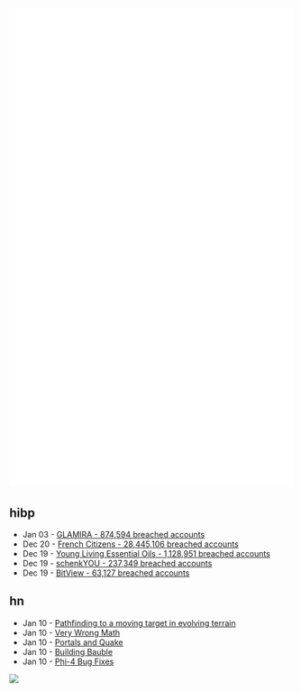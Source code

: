 ![Metrics](https://raw.githubusercontent.com/phixion/phixion/master/metrics.svg)

## hibp

<!--
for https://github.com/phixion/phixion/blob/main/.github/workflows/feeds.yml
-->
<!--START_SECTION:haveibeenpwnd-->
- Jan 03 - [GLAMIRA - 874,594 breached accounts](https://haveibeenpwned.com/PwnedWebsites#GLAMIRA)
- Dec 20 - [French Citizens - 28,445,106 breached accounts](https://haveibeenpwned.com/PwnedWebsites#FrenchCitizens)
- Dec 19 - [Young Living Essential Oils - 1,128,951 breached accounts](https://haveibeenpwned.com/PwnedWebsites#YoungLivingEssentialOils)
- Dec 19 - [schenkYOU - 237,349 breached accounts](https://haveibeenpwned.com/PwnedWebsites#schenkYOU)
- Dec 19 - [BitView - 63,127 breached accounts](https://haveibeenpwned.com/PwnedWebsites#BitView)
<!--END_SECTION:haveibeenpwnd-->

## hn

<!--
for https://github.com/phixion/phixion/blob/main/.github/workflows/feeds.yml
-->
<!--START_SECTION:hn-->
- Jan 10 - [Pathfinding to a moving target in evolving terrain](https://www.holm.dog/2025/01/finding-many-paths-to-moving-target-in.html)
- Jan 10 - [Very Wrong Math](https://www.charlespetzold.com/blog/2025/01/Very-Wrong-Math.html)
- Jan 10 - [Portals and Quake](https://30fps.net/pages/pvs-portals-and-quake/)
- Jan 10 - [Building Bauble](https://ianthehenry.com/posts/bauble/building-bauble/)
- Jan 10 - [Phi-4 Bug Fixes](https://unsloth.ai/blog/phi4)
<!--END_SECTION:hn-->

<!--
for https://yhype.me
-->
![](https://hit.yhype.me/github/profile?user_id=13013670)

